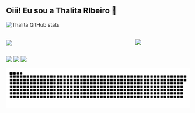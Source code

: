 ## Oiii! Eu sou a Thalita RIbeiro 🚀

 
<!--
**Thalita-ribeiro/Thalita-ribeiro** is a ✨ _special_ ✨ repository because its `README.md` (this file) appears on your GitHub profile.

Here are some ideas to get you started:

- 🔭 I’m currently working on ...
- 🌱 I’m currently learning ...
- 👯 I’m looking to collaborate on ...
- 🤔 I’m looking for help with ...
- 💬 Ask me about ...
- 📫 How to reach me: ...
- 😄 Pronouns: ...
- ⚡ Fun fact: ...
-->

![Thalita GitHub stats](https://github-readme-stats.vercel.app/api?username=Thalita-ribeiro&theme=radical&show_icons=true)

<div stle="display: inline_block"><br>
 <img align="center" alt"Tha-java" heigh= "70" width="70" src= https://img.shields.io/badge/Java-ED8B00?style=for-the-badge&logo=java&logoColor=white>
 <img align="right" alt"Tha-gif" heigh= "300" width="150" src= https://i.pinimg.com/originals/51/d2/19/51d21932631e48399b4f975393af2944.gif
</div>

##

<div>
<a href="https://www.linkedin.com/in/thalita-ribeiro-040417188/" target="_blank"><img src="https://img.shields.io/badge/-LinkedIn-%230077B5?style=for-the-badge&logo=linkedin&logoColor=white" target="_blank"></a> 
<a href="https://www.instagram.com/thalliribeiro/" target="_blank"><img src= "https://img.shields.io/badge/Instagram-E4405F?style=for-the-badge&logo=instagram&logoColor=white" target="_blank"></a>  
 <a href="https://mail.google.com/mail/u/1/#inbox" target="_blank"><img src= "https://img.shields.io/badge/Gmail-D14836?style=for-the-badge&logo=gmail&logoColor=white" target="_blank"></a>  
</div> 

![Snake animation](https://github.com/thalita-ribeiro/thalita-ribeiro/blob/output/github-contribution-grid-snake.svg)

 
 
